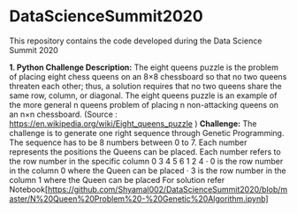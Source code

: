 # DataScienceSummit2020
This repository contains the code developed during the Data Science Summit 2020

**1. Python Challenge Description:**
The eight queens puzzle is the problem of placing eight chess queens on an 8×8 chessboard so that no two queens threaten each other; thus, a solution requires that no two queens share the same row, column, or diagonal. The eight queens puzzle is an example of the more general n queens problem of placing n non-attacking queens on an n×n chessboard. (Source : https://en.wikipedia.org/wiki/Eight_queens_puzzle ) 
**Challenge:** The challenge is to generate one right sequence through Genetic Programming. The sequence has to be 8 numbers between 0 to 7. Each number represents the positions the Queens can be placed. Each number refers to the row number in the specific column 0 3 4 5 6 1 2 4 · 0 is the row number in the column 0 where the Queen can be placed · 3 is the row number in the column 1 where the Queen can be placed
For solution refer Notebook[https://github.com/Shyamal002/DataScienceSummit2020/blob/master/N%20Queen%20Problem%20-%20Genetic%20Algorithm.ipynb]
